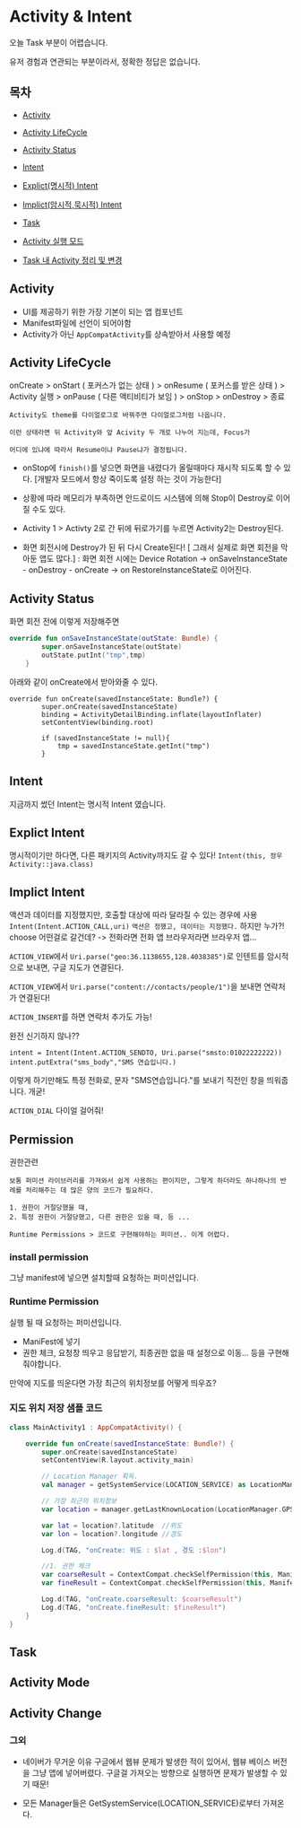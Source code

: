 # Activity & Intent

오늘 Task 부분이 어렵습니다.

유저 경험과 연관되는 부분이라서, 정확한 정답은 없습니다.

## 목차

- [Activity](#activity)
- [Activity LifeCycle](#activity-lifecycle)
- [Activity Status](#Activity-Status)
- [Intent](#Intent)
- [Explict(명시적) Intent](#Explict-Intent)
- [Implict(암시적,묵시적) Intent](#implict-intent)

- [Task](#task)
- [Activity 실행 모드](#activity-mode)
- [Task 내 Activity 정리 및 변경](#activity-change)

## Activity

- UI를 제공하기 위한 가장 기본이 되는 앱 컴포넌트
- Manifest파일에 선언이 되어야함
- Activity가 아닌 `AppCompatActivity`를 상속받아서 사용할 예정

## Activity LifeCycle

onCreate >
onStart ( 포커스가 없는 상태 ) >
onResume ( 포커스를 받은 상태 ) >
Activity 실행 >
onPause ( 다른 액티비티가 보임 ) >
onStop >
onDestroy >
종료

```
Activity도 theme를 다이얼로그로 바꿔주면 다이얼로그처럼 나옵니다.

이런 상태라면 뒤 Activity와 앞 Acivity 두 개로 나누어 지는데, Focus가

어디에 있냐에 따라서 Resume이냐 Pause냐가 결정됩니다.
```

- onStop에 `finish()`를 넣으면 화면을 내렸다가 올릴때마다 재시작 되도록 할 수 있다. [개발자 모드에서 항상 죽이도록 설정 하는 것이 가능한다]

- 상황에 따라 메모리가 부족하면 안드로이드 시스템에 의해 Stop이 Destroy로 이어질 수도 있다.

- Activity 1 > Activty 2로 간 뒤에 뒤로가기를 누르면 Activity2는 Destroy된다.

- 화면 회전시에 Destroy가 된 뒤 다시 Create된다! [ 그래서 실제로 화면 회전을 막아둔 앱도 많다.]
  : 화면 회전 시에는 Device Rotation -> onSaveInstanceState - onDestroy - onCreate -> on RestoreInstanceState로 이어진다.

## Activity Status

화면 회전 전에 이렇게 저장해주면

```Kotlin
override fun onSaveInstanceState(outState: Bundle) {
        super.onSaveInstanceState(outState)
        outState.putInt("tmp",tmp)
    }
```

아래와 같이 onCreate에서 받아와줄 수 있다.

```
override fun onCreate(savedInstanceState: Bundle?) {
        super.onCreate(savedInstanceState)
        binding = ActivityDetailBinding.inflate(layoutInflater)
        setContentView(binding.root)

        if (savedInstanceState != null){
            tmp = savedInstanceState.getInt("tmp")
        }
```

## Intent

지금까지 썼던 Intent는 명시적 Intent 였습니다.

## Explict Intent

명시적이기만 하다면, 다른 패키지의 Activity까지도 갈 수 있다!
`Intent(this, 정우Activity::java.class)`

## Implict Intent

액션과 데이터를 지정했지만, 호출할 대상에 따라 달라질 수 있는 경우에 사용
`Intent(Intent.ACTION_CALL,uri)`
`액션은 정했고, 데이터는 지정했다.`
하지만 누가?! choose 어떤걸로 갈건데? -> 전화라면 전화 앱 브라우저라면 브라우저 앱...

`ACTION_VIEW`에서 `Uri.parse("geo:36.1138655,128.4038385")`로 인텐트를 암시적으로 보내면, 구글 지도가 연결된다.

`ACTION_VIEW`에서 `Uri.parse("content://contacts/people/1")`을 보내면 연락처가 연결된다!

`ACTION_INSERT`를 하면 연락처 추가도 가능!

완전 신기하지 않나??

`intent = Intent(Intent.ACTION_SENDTO, Uri.parse("smsto:01022222222))`
`intent.putExtra("sms_body","SMS 연습입니다.)`

이렇게 하기만해도 특정 전화로, 문자 "SMS연습입니다."를 보내기 직전인 창을 띄워줍니다. 개굳!

`ACTION_DIAL` 다이얼 걸어줘!

## Permission

권한관련

```
보통 퍼미션 라이브러리를 가져와서 쉽게 사용하는 편이지만, 그렇게 하더라도 하나하나의 반례를 처리해주는 데 많은 양의 코드가 필요하다.

1. 권한이 거절당했을 때,
2. 특정 권한이 거절당했고, 다른 권한은 있을 때, 등 ...

Runtime Permissions > 코드로 구현해야하는 퍼미션.. 이게 어렵다.
```

### install permission

그냥 manifest에 넣으면 설치할때 요청하는 퍼미션입니다.

### Runtime Permission

실행 될 때 요청하는 퍼미션입니다.

- ManiFest에 넣기
- 권한 체크, 요청창 띄우고 응답받기, 최종권한 없을 때 설정으로 이동... 등을 구현해줘야합니다.

만약에 지도를 띄운다면 가장 최근의 위치정보를 어떻게 띄우죠?

### 지도 위치 저장 샘플 코드

```Kotlin
class MainActivity1 : AppCompatActivity() {

    override fun onCreate(savedInstanceState: Bundle?) {
        super.onCreate(savedInstanceState)
        setContentView(R.layout.activity_main)

        // Location Manager 획득.
        val manager = getSystemService(LOCATION_SERVICE) as LocationManager

        // 가장 최근의 위치정보
        var location = manager.getLastKnownLocation(LocationManager.GPS_PROVIDER)

        var lat = location?.latitude  //위도
        var lon = location?.longitude //경도

        Log.d(TAG, "onCreate: 위도 : $lat , 경도 :$lon")

        //1. 권한 체크
        var coarseResult = ContextCompat.checkSelfPermission(this, Manifest.permission.ACCESS_COARSE_LOCATION)
        var fineResult = ContextCompat.checkSelfPermission(this, Manifest.permission.ACCESS_FINE_LOCATION)

        Log.d(TAG, "onCreate.coarseResult: $coarseResult")
        Log.d(TAG, "onCreate.fineResult: $fineResult")
    }
}
```

## Task

## Activity Mode

## Activity Change

### 그외

- 네이버가 무거운 이유
  구글에서 웹뷰 문제가 발생한 적이 있어서, 웹뷰 베이스 버전을 그냥 앱에 넣어버렸다. 구글걸 가져오는 방향으로 실행하면 문제가 발생할 수 있기 때문!

- 모든 Manager들은 GetSystemService(LOCATION_SERVICE)로부터 가져온다.
